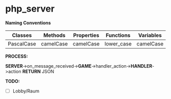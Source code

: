 # php_server

**Naming Conventions**

| Classes | Methods | Properties | Functions | Variables | Interfaces |
| --- | --- | --- | --- | --- | --- |
| PascalCase | camelCase | camelCase | lower_case | camelCase | iPascalCase |

**PROCESS:**

**SERVER**->on_message_received->**GAME**->handler_action->**HANDLER**->action **RETURN** JSON

**TODO:**

- [ ] Lobby/Raum

